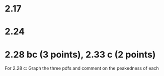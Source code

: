 # 2.17

# 2.24

# 2.28 bc (3 points), 2.33 c (2 points)  
For 2.28 c: Graph the three pdfs and comment on the peakedness of each